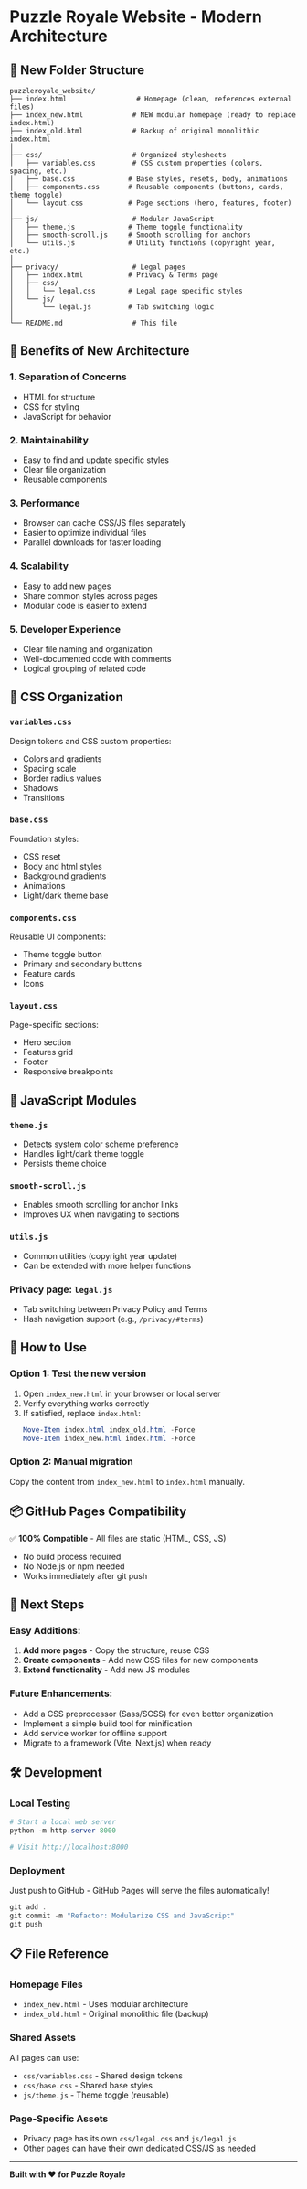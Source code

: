 # Puzzle Royale Website - Modern Architecture

## 📁 New Folder Structure

```
puzzleroyale_website/
├── index.html                 # Homepage (clean, references external files)
├── index_new.html            # NEW modular homepage (ready to replace index.html)
├── index_old.html            # Backup of original monolithic index.html
│
├── css/                      # Organized stylesheets
│   ├── variables.css         # CSS custom properties (colors, spacing, etc.)
│   ├── base.css             # Base styles, resets, body, animations
│   ├── components.css       # Reusable components (buttons, cards, theme toggle)
│   └── layout.css           # Page sections (hero, features, footer)
│
├── js/                       # Modular JavaScript
│   ├── theme.js             # Theme toggle functionality
│   ├── smooth-scroll.js     # Smooth scrolling for anchors
│   └── utils.js             # Utility functions (copyright year, etc.)
│
├── privacy/                  # Legal pages
│   ├── index.html           # Privacy & Terms page
│   ├── css/
│   │   └── legal.css        # Legal page specific styles
│   └── js/
│       └── legal.js         # Tab switching logic
│
└── README.md                 # This file
```

## 🚀 Benefits of New Architecture

### 1. **Separation of Concerns**
- HTML for structure
- CSS for styling
- JavaScript for behavior

### 2. **Maintainability**
- Easy to find and update specific styles
- Clear file organization
- Reusable components

### 3. **Performance**
- Browser can cache CSS/JS files separately
- Easier to optimize individual files
- Parallel downloads for faster loading

### 4. **Scalability**
- Easy to add new pages
- Share common styles across pages
- Modular code is easier to extend

### 5. **Developer Experience**
- Clear file naming and organization
- Well-documented code with comments
- Logical grouping of related code

## 📝 CSS Organization

### `variables.css`
Design tokens and CSS custom properties:
- Colors and gradients
- Spacing scale
- Border radius values
- Shadows
- Transitions

### `base.css`
Foundation styles:
- CSS reset
- Body and html styles
- Background gradients
- Animations
- Light/dark theme base

### `components.css`
Reusable UI components:
- Theme toggle button
- Primary and secondary buttons
- Feature cards
- Icons

### `layout.css`
Page-specific sections:
- Hero section
- Features grid
- Footer
- Responsive breakpoints

## 🎨 JavaScript Modules

### `theme.js`
- Detects system color scheme preference
- Handles light/dark theme toggle
- Persists theme choice

### `smooth-scroll.js`
- Enables smooth scrolling for anchor links
- Improves UX when navigating to sections

### `utils.js`
- Common utilities (copyright year update)
- Can be extended with more helper functions

### Privacy page: `legal.js`
- Tab switching between Privacy Policy and Terms
- Hash navigation support (e.g., `/privacy/#terms`)

## 🔄 How to Use

### Option 1: Test the new version
1. Open `index_new.html` in your browser or local server
2. Verify everything works correctly
3. If satisfied, replace `index.html`:
   ```powershell
   Move-Item index.html index_old.html -Force
   Move-Item index_new.html index.html -Force
   ```

### Option 2: Manual migration
Copy the content from `index_new.html` to `index.html` manually.

## 📦 GitHub Pages Compatibility

✅ **100% Compatible** - All files are static (HTML, CSS, JS)
- No build process required
- No Node.js or npm needed
- Works immediately after git push

## 🎯 Next Steps

### Easy Additions:
1. **Add more pages** - Copy the structure, reuse CSS
2. **Create components** - Add new CSS files for new components
3. **Extend functionality** - Add new JS modules

### Future Enhancements:
- Add a CSS preprocessor (Sass/SCSS) for even better organization
- Implement a simple build tool for minification
- Add service worker for offline support
- Migrate to a framework (Vite, Next.js) when ready

## 🛠️ Development

### Local Testing
```powershell
# Start a local web server
python -m http.server 8000

# Visit http://localhost:8000
```

### Deployment
Just push to GitHub - GitHub Pages will serve the files automatically!

```powershell
git add .
git commit -m "Refactor: Modularize CSS and JavaScript"
git push
```

## 📋 File Reference

### Homepage Files
- `index_new.html` - Uses modular architecture
- `index_old.html` - Original monolithic file (backup)

### Shared Assets
All pages can use:
- `css/variables.css` - Shared design tokens
- `css/base.css` - Shared base styles
- `js/theme.js` - Theme toggle (reusable)

### Page-Specific Assets
- Privacy page has its own `css/legal.css` and `js/legal.js`
- Other pages can have their own dedicated CSS/JS as needed

---

**Built with ❤️ for Puzzle Royale**
